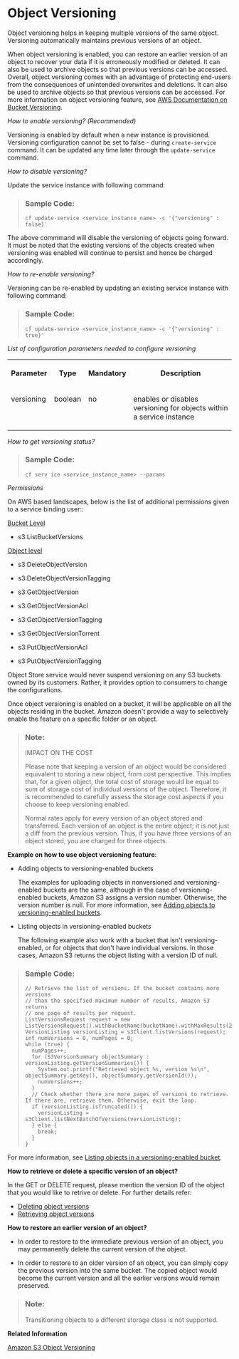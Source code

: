 <!-- loio787fbe77f4eb46e0ae9a6222d57ba50e -->

# Object Versioning

Object versioning helps in keeping multiple versions of the same object. Versioning automatically maintains previous versions of an object.

When object versioning is enabled, you can restore an earlier version of an object to recover your data if it is erroneously modified or deleted. It can also be used to archive objects so that previous versions can be accessed. Overall, object versioning comes with an advantage of protecting end-users from the consequences of unintended overwrites and deletions. It can also be used to archive objects so that previous versions can be accessed. For more information on object versioning feature, see [AWS Documentation on Bucket Versioning](https://docs.aws.amazon.com/AmazonS3/latest/userguide/Versioning.html).

*How to enable versioning? \(Recommended\)*

Versioning is enabled by default when a new instance is provisioned. Versioning configuration cannot be set to false - during `create-service` command. It can be updated any time later through the `update-service` command.

*How to disable versioning?*

Update the service instance with following command:

> ### Sample Code:  
> ```
> cf update-service <service_instance_name> -c '{"versioning" : false}'
> ```

The above commmand will disable the versioning of objects going forward. It must be noted that the existing versions of the objects created when versioning was enabled will continue to persist and hence be charged accordingly.

*How to re-enable versioning?*

Versioning can be re-enabled by updating an existing service instance with following command:

> ### Sample Code:  
> ```
> cf update-service <service_instance_name> -c '{"versioning" : true}'
> ```

*List of configuration parameters needed to configure versioning*


<table>
<tr>
<th valign="top">

Parameter

</th>
<th valign="top">

Type

</th>
<th valign="top">

Mandatory

</th>
<th valign="top">

Description

</th>
</tr>
<tr>
<td valign="top">

versioning

</td>
<td valign="top">

boolean

</td>
<td valign="top">

no

</td>
<td valign="top">

enables or disables versioning for objects within a service instance

</td>
</tr>
</table>

*How to get versioning status?*

> ### Sample Code:  
> ```
> cf serv ice <service_instance_name> --params
> ```

*Permissions*

On AWS based landscapes, below is the list of additional permissions given to a service binding user::

[Bucket Level](https://docs.aws.amazon.com/AmazonS3/latest/dev/using-with-s3-actions.html#using-with-s3-actions-related-to-bucket-subresources)

-   s3:ListBucketVersions


[Object level](https://docs.aws.amazon.com/AmazonS3/latest/dev/using-with-s3-actions.html#using-with-s3-actions-related-to-bucket-subresources)

-   s3:DeleteObjectVersion

-   s3:DeleteObjectVersionTagging

-   s3:GetObjectVersion

-   s3:GetObjectVersionAcl

-   s3:GetObjectVersionTagging

-   s3:GetObjectVersionTorrent

-   s3:PutObjectVersionAcl

-   s3:PutObjectVersionTagging


Object Store service would never suspend versioning on any S3 buckets owned by its customers. Rather, it provides option to consumers to change the configurations.

Once object versioning is enabled on a bucket, it will be applicable on all the objects residing in the bucket. Amazon doesn't provide a way to selectively enable the feature on a specific folder or an object.

> ### Note:  
> IMPACT ON THE COST
> 
> Please note that keeping a version of an object would be considered equivalent to storing a new object, from cost perspective. This implies that, for a given object, the total cost of storage would be equal to sum of storage cost of individual versions of the object. Therefore, it is recommended to carefully assess the storage cost aspects if you choose to keep versioning enabled.
> 
> Normal rates apply for every version of an object stored and transferred. Each version of an object is the entire object; it is not just a diff from the previous version. Thus, if you have three versions of an object stored, you are charged for three objects.

**Example on how to use object versioning feature**:

-   Adding objects to versioning-enabled buckets

    The examples for uploading objects in nonversioned and versioning-enabled buckets are the same, although in the case of versioning-enabled buckets, Amazon S3 assigns a version number. Otherwise, the version number is null. For more information, see [Adding objects to versioning-enabled buckets](https://docs.aws.amazon.com/AmazonS3/latest/userguide/AddingObjectstoVersioningEnabledBuckets.html#add-obj-versioning-enabled-bucket-sdk).

-   Listing objects in versioning-enabled buckets

    The following example also work with a bucket that isn't versioning-enabled, or for objects that don't have individual versions. In those cases, Amazon S3 returns the object listing with a version ID of null.


> ### Sample Code:  
> ```
> // Retrieve the list of versions. If the bucket contains more versions
> // than the specified maximum number of results, Amazon S3 returns
> // one page of results per request.
> ListVersionsRequest request = new ListVersionsRequest().withBucketName(bucketName).withMaxResults(2);
> VersionListing versionListing = s3Client.listVersions(request);
> int numVersions = 0, numPages = 0;
> while (true) {
>   numPages++;
>   for (S3VersionSummary objectSummary : versionListing.getVersionSummaries()) {
>     System.out.printf("Retrieved object %s, version %s\n", objectSummary.getKey(), objectSummary.getVersionId());
>     numVersions++;
>   }
>   // Check whether there are more pages of versions to retrieve. If there are, retrieve them. Otherwise, exit the loop.
>   if (versionListing.isTruncated()) {
>     versionListing = s3Client.listNextBatchOfVersions(versionListing);
>   } else {
>     break;
>   }
> }
> ```

For more information, see [Listing objects in a versioning-enabled bucket](https://docs.aws.amazon.com/AmazonS3/latest/userguide/list-obj-version-enabled-bucket.html#list-obj-version-enabled-bucket-sdk-examples).

**How to retrieve or delete a specific version of an object?**

In the GET or DELETE request, please mention the version ID of the object that you would like to retrive or delete. For further details refer:

-   [Deleting object versions](https://docs.aws.amazon.com/AmazonS3/latest/dev/DeletingObjectVersions.html)
-   [Retrieving object versions](https://docs.aws.amazon.com/AmazonS3/latest/dev/RetrievingObjectVersions.html) 

**How to restore an earlier version of an object?**

-   In order to restore to the immediate previous version of an object, you may permanently delete the current version of the object.

-   In order to restore to an older version of an object, you can simply copy the previous version into the same bucket. The copied object would become the current version and all the earlier versions would remain preserved.

> ### Note:  
> Transitioning objects to a different storage class is not supported.

**Related Information**  


[Amazon S3 Object Versioning](https://docs.aws.amazon.com/AmazonS3/latest/dev/ObjectVersioning.html)


